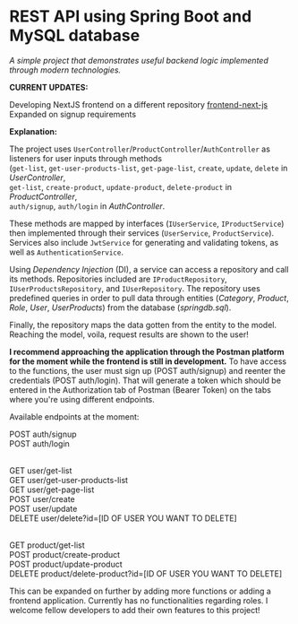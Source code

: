 # REST API using Spring Boot and MySQL database

*A simple project that demonstrates useful backend logic implemented through modern technologies.*

**CURRENT UPDATES:**

Developing NextJS frontend on a different repository [frontend-next-js](https://github.com/Vojinovic-M/frontend-next-js)
Expanded on signup requirements

**Explanation:**

The project uses `UserController`/`ProductController`/`AuthController` as listeners for user inputs through methods <br>
(`get-list`, `get-user-products-list`, `get-page-list`, `create`, `update`, `delete` in _UserController_, <br>
 `get-list`, `create-product`, `update-product`, `delete-product` in _ProductController_,<br>
 `auth/signup`, `auth/login` in _AuthController_.

These methods are mapped by interfaces (`IUserService`, `IProductService`) then implemented through their services (`UserService`, `ProductService`). Services also include `JwtService` for generating and validating tokens, as well as `AuthenticationService`.

Using _Dependency Injection_ (DI), a service can access a repository and call its methods. Repositories included are `IProductRepository`, `IUserProductsRepository`, and `IUserRepository`.
The repository uses predefined queries in order to pull data through entities (_Category_, _Product_, _Role_, _User_, _UserProducts_) from the database (_springdb.sql_).

Finally, the repository maps the data gotten from the entity to the model. Reaching the model, voila, request results are shown to the user!

**I recommend approaching the application through the Postman platform for the moment while the frontend is still in development.**
To have access to the functions, the user must sign up (POST auth/signup) and reenter the credentials (POST auth/login). That will generate a token which should be entered in the Authorization tab of Postman (Bearer Token) on the tabs where you're using different endpoints.

Available endpoints at the moment: </br>

POST auth/signup </br>
POST auth/login </br></br>

GET user/get-list </br>
GET user/get-user-products-list </br>
GET user/get-page-list </br>
POST user/create </br>
POST user/update </br>
DELETE user/delete?id=[ID OF USER YOU WANT TO DELETE] </br> </br>

GET product/get-list </br> 
POST product/create-product</br>
POST product/update-product </br>
DELETE product/delete-product?id=[ID OF USER YOU WANT TO DELETE] </br>


This can be expanded on further by adding more functions or adding a frontend application. Currently has no functionalities regarding roles. I welcome fellow developers to add their own features to this project!

